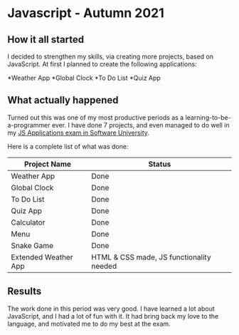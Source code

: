 # Javascript - Autumn 2021

## How it all started

I decided to strengthen my skills, via creating more projects, based on JavaScript.
At first I planned to create the following applications:

*Weather App
*Global Clock
*To Do List
*Quiz App

## What actually happened

Turned out this was one of my most productive periods as a learning-to-be-a-programmer ever.
I have done 7 projects, and even managed to do well in my [JS Applications exam in Software University](https://softuni.bg/trainings/3488/js-applications-october-2021).

Here is a complete list of what was done:

Project Name  | Status
------------- | -------------
Weather App   | Done
Global Clock  | Done
To Do List    | Done
Quiz App      | Done
Calculator    | Done
Menu          | Done
Snake Game    | Done
Extended Weather App | HTML & CSS made, JS functionality needed

## Results

The work done in this period was very good.
I have learned a lot about JavaScript, and I had a lot of fun with it.
It had bring back my love to the language, and motivated me to do my best at the exam.